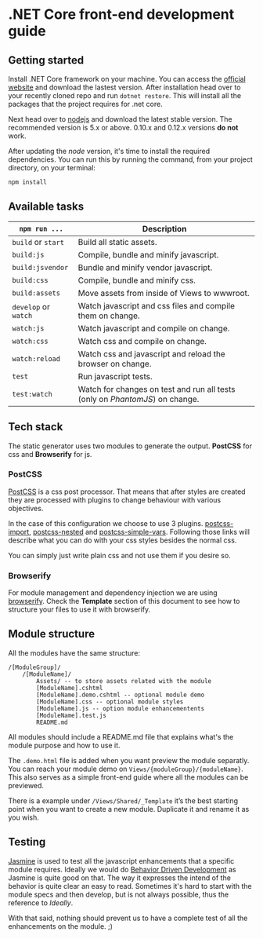 # .NET Core front-end development guide


## Getting started

Install .NET Core framework on your machine. You can access the [official website](https://www.microsoft.com/net/core) and download the lastest version. After installation head over to your recently cloned repo and run `dotnet restore`. This will install all the packages that the project requires for .net core.

Next head over to [nodejs](https://nodejs.org) and download the latest stable version. The recommended version is 5.x or above. 0.10.x and 0.12.x versions **do not** work.

After updating the *node* version, it's time to install the required dependencies. You can run this by running the command, from your project directory, on your terminal:

```bash
npm install
```

## Available tasks

`npm run ...` | Description
---|---
`build` or `start` | Build all static assets.
`build:js` | Compile, bundle and minify javascript.
`build:jsvendor` | Bundle and minify vendor javascript.
`build:css` | Compile, bundle and minify css.
`build:assets` | Move assets from inside of Views to wwwroot.
`develop` or `watch` | Watch javascript and css files and compile them on change.
`watch:js` | Watch javascript and compile on change.
`watch:css` | Watch css and compile on change.
`watch:reload` | Watch css and javascript and reload the browser on change.
`test` | Run javascript tests. 
`test:watch` | Watch for changes on test and run all tests (only on *PhantomJS*) on change.

## Tech stack

The static generator uses two modules to generate the output. **PostCSS** for css and **Browserify** for js.

### PostCSS

[PostCSS](https://github.com/postcss/postcss#postcss---) is a css post processor. That means that after styles are created they are processed with plugins to change behaviour with various objectives.

In the case of this configuration we choose to use 3 plugins. [postcss-import](https://github.com/postcss/postcss-import#postcss-import), [postcss-nested](https://github.com/postcss/postcss-nested#postcss-nested-) and [postcss-simple-vars](https://github.com/postcss/postcss-simple-vars#postcss-simple-variables-). Following those links will describe what you can do with your css styles besides the normal css.

You can simply just write plain css and not use them if you desire so.

### Browserify

For module management and dependency injection we are using [browserify](http://browserify.org/). Check the **Template** section of this document to see how to structure your files to use it with browserify.

## Module structure

All the modules have the same structure:

	/[ModuleGroup]/
		/[ModuleName]/
			Assets/ -- to store assets related with the module
			[ModuleName].cshtml
			[ModuleName].demo.cshtml -- optional module demo
			[ModuleName].css -- optional module styles
			[ModuleName].js -- option module enhancementents
			[ModuleName].test.js
			README.md


All modules should include a README.md file that explains what's the module purpose and how to use it.

The `.demo.html` file is added when you want preview the module separatly. You can reach your module demo on `Views/{moduleGroup}/{moduleName}`. This also serves as a simple front-end guide where all the modules can be previewed.

There is a example under `/Views/Shared/_Template` it’s the best starting point when you want to create a new module. Duplicate it and rename it as you wish.

## Testing

[Jasmine](http://jasmine.github.io/2.4/introduction.html) is used to test all the javascript enhancements that a specific module requires. Ideally we would do [Behavior Driven Development](https://en.wikipedia.org/wiki/Behavior-driven_development#Principles_of_BDD) as Jasmine is quite good on that. The way it expresses the intend of the behavior is quite clear an easy to read. Sometimes it's hard to start with the module specs and then develop, but is not always possible, thus the reference to *Ideally*.

With that said, nothing should prevent us to have a complete test of all the enhancements on the module. ;) 


